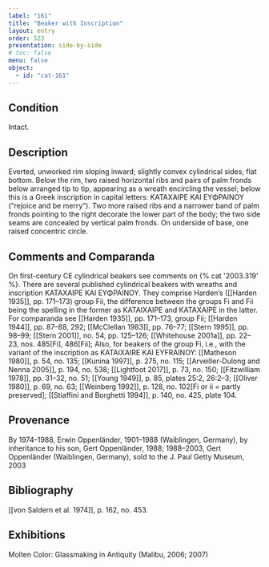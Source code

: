 ```yaml
---
label: "161"
title: "Beaker with Inscription"
layout: entry
order: 523
presentation: side-by-side
# toc: false
menu: false
object:
  - id: "cat-161"
---
```


## Condition

Intact.

## Description

Everted, unworked rim sloping inward; slightly convex cylindrical sides; flat bottom. Below the rim, two raised horizontal ribs and pairs of palm fronds below arranged tip to tip, appearing as a wreath encircling the vessel; below this is a Greek inscription in capital letters: ΚΑΤΑΧΑΙΡΕ ΚΑΙ ΕΥΦΡΑΙΝΟΥ (“rejoice and be merry”). Two more raised ribs and a narrower band of palm fronds pointing to the right decorate the lower part of the body; the two side seams are concealed by vertical palm fronds. On underside of base, one raised concentric circle.

## Comments and Comparanda

On first-century CE cylindrical beakers see comments on {% cat '2003.319' %}. There are several published cylindrical beakers with wreaths and inscription ΚΑΤΑΧΑΙΡΕ ΚΑΙ ΕΥΦΡΑΙΝΟΥ. They comprise Harden’s ([[Harden 1935]], pp. 171–173) group Fii, the difference between the groups Fi and Fii being the spelling in the former as ΚΑΤΑΙΧΑΙΡΕ and ΚΑΤΑΧΑΙΡΕ in the latter. For comparanda see [[Harden 1935]], pp. 171–173, group Fii; [[Harden 1944]], pp. 87–88, 292; [[McClellan 1983]], pp. 76–77; [[Stern 1995]], pp. 98–99; [[Stern 2001]], no. 54, pp. 125–126; [[Whitehouse 2001a]], pp. 22–23, nos. 485\[Fi\], 486\[Fii\]; Also, for beakers of the group Fi, i.e., with the variant of the inscription as KATAIXAIRE KAI EYFRAINOY: [[Matheson 1980]], p. 54, no. 135; [[Kunina 1997]], p. 275, no. 115; [[Arveiller-Dulong and Nenna 2005]], p. 194, no. 538; [[Lightfoot 2017]], p. 73, no. 150; [[Fitzwilliam 1978]], pp. 31–32, no. 51; [[Young 1949]], p. 85, plates 25:2, 26:2–3; [[Oliver 1980]], p. 69, no. 63; [[Weinberg 1992]], p. 128, no. 102\[Fi or ii = partly preserved\]; [[Stiaffini and Borghetti 1994]], p. 140, no. 425, plate 104.

## Provenance

By 1974–1988, Erwin Oppenländer, 1901–1988 (Waiblingen, Germany), by inheritance to his son, Gert Oppenländer, 1988; 1988–2003, Gert Oppenländer (Waiblingen, Germany), sold to the J. Paul Getty Museum, 2003

## Bibliography

[[von Saldern et al. 1974]], p. 162, no. 453.

## Exhibitions

Molten Color: Glassmaking in Antiquity (Malibu, 2006; 2007)